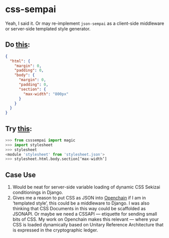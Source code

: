 # css-sempai

Yeah, I said it. Or may re-implement `json-sempai` as a client-side middleware or server-side templated style generator.

## Do [this][0]:

```json
{
  "html": {
    "margin": 0,
    "padding": 0,
    "body": {
      "margin": 0,
      "padding": 0,
      "section": {
        "max-width": "800px"
      }
    }
  }
}
```

## Try [this][1]:

```python
>>> from csssempai import magic
>>> import stylesheet
>>> stylesheet
<module 'stylesheet' from 'stylesheet.json'>
>>> stylesheet.html.body.section[‘max-width’]
```

## Case Use

1. Would be neat for server-side variable loading of dynamic CSS Sekizai conditionings in Django.
2. Gives me a reason to put CSS as JSON into [Openchain][3] if I am in ‘templated style’, this could be a middleware to Django. 
   I was also thinking that CSS Documents in this way could be scaffolded as JSONAPI. Or maybe we need a CSSAPI — etiquette for sending small bits of CSS. My work on Openchain makes this relevant — where your CSS is loaded dynamically based on Unitary Reference Architecture that is expressed in the cryptographic ledger.

[0]: https://descartes.io/
[1]: https://github.com/kragniz/json-sempai/
[3]: https://docs.openchain.org/en/latest/api/ledger.html#id3
